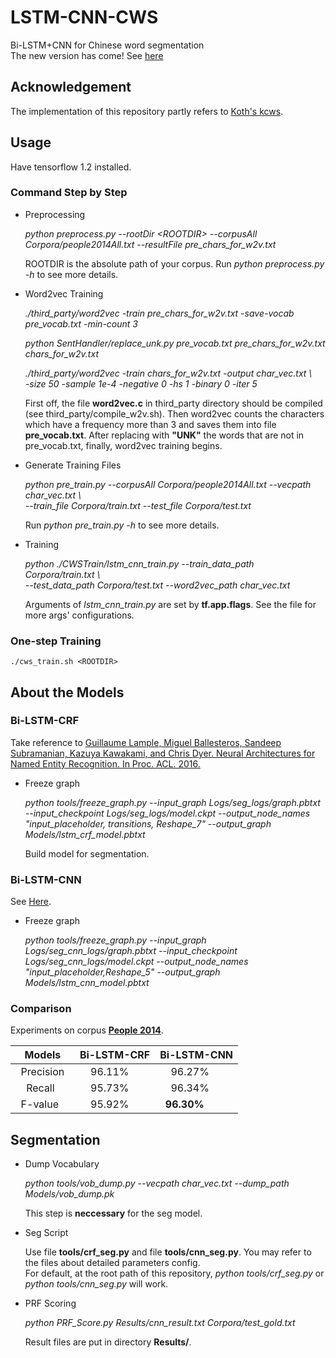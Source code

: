 # LSTM-CNN-CWS
Bi-LSTM+CNN for Chinese word segmentation<br>
The new version has come! See [here](https://github.com/MeteorYee/LSTM-CNN-CWS)

## Acknowledgement
The implementation of this repository partly refers to [Koth's kcws](https://github.com/koth/kcws).

## Usage
Have tensorflow 1.2 installed.
### Command Step by Step
* Preprocessing <br>
    
    *python preprocess.py --rootDir \<ROOTDIR> --corpusAll Corpora/people2014All.txt --resultFile pre_chars_for_w2v.txt*
    
    ROOTDIR is the absolute path of your corpus. Run *python preprocess.py -h* to see more details.
    
* Word2vec Training <br>
    
    *./third_party/word2vec -train pre_chars_for_w2v.txt -save-vocab pre_vocab.txt -min-count 3*
    
    *python SentHandler/replace_unk.py pre_vocab.txt pre_chars_for_w2v.txt chars_for_w2v.txt*
    
    *./third_party/word2vec -train chars_for_w2v.txt -output char_vec.txt \\<br>
    -size 50 -sample 1e-4 -negative 0 -hs 1 -binary 0 -iter 5*
    
    First off, the file **word2vec.c** in third_party directory should be compiled (see third_party/compile_w2v.sh). Then word2vec counts the characters which have a frequency more than 3 and saves them into file **pre_vocab.txt**. After replacing with **"UNK"** the words that are not in pre_vocab.txt, finally, word2vec training begins.
    
* Generate Training Files <br>
    
    *python pre_train.py --corpusAll Corpora/people2014All.txt --vecpath char_vec.txt \\<br>
    --train_file Corpora/train.txt --test_file Corpora/test.txt*
    
    Run *python pre_train.py -h* to see more details.
    
* Training <br>
    
    *python ./CWSTrain/lstm_cnn_train.py --train_data_path Corpora/train.txt \\<br>
    --test_data_path Corpora/test.txt --word2vec_path char_vec.txt*
    
    Arguments of *lstm_cnn_train.py* are set by **tf.app.flags**. See the file for more args' configurations.
    
### One-step Training
    
    ./cws_train.sh <ROOTDIR>
    
## About the Models
### Bi-LSTM-CRF
Take reference to [Guillaume Lample, Miguel Ballesteros, Sandeep Subramanian, Kazuya Kawakami, and Chris Dyer. Neural Architectures for Named Entity Recognition. In Proc. ACL. 2016.](http://www.aclweb.org/anthology/N16-1030)
* Freeze graph <br>

    *python tools/freeze_graph.py --input_graph Logs/seg_logs/graph.pbtxt --input_checkpoint Logs/seg_logs/model.ckpt --output_node_names "input_placeholder, transitions, Reshape_7" --output_graph Models/lstm_crf_model.pbtxt*

    Build model for segmentation.
### Bi-LSTM-CNN
See [Here](http://htmlpreview.github.io/?https://github.com/MeteorYee/LSTM-CNN-CWS/blob/master/Extra/Bi-LSTM_CNN.html).
* Freeze graph <br>

    *python tools/freeze_graph.py --input_graph Logs/seg_cnn_logs/graph.pbtxt --input_checkpoint Logs/seg_cnn_logs/model.ckpt --output_node_names "input_placeholder,Reshape_5" --output_graph Models/lstm_cnn_model.pbtxt*
    
### Comparison
Experiments on corpus [**People 2014**](http://www.all-terms.com/bbs/thread-7977-1-1.html).

|     Models    |  Bi-LSTM-CRF  |  Bi-LSTM-CNN  |
| ------------- | ------------- | ------------- |
|   Precision   |     96.11%    |     96.27%    |
|     Recall    |     95.73%    |     96.34%    |
|    F-value    |     95.92%    |     **96.30%**    |

## Segmentation
* Dump Vocabulary <br>

    *python tools/vob_dump.py --vecpath char_vec.txt --dump_path Models/vob_dump.pk* <br>

    This step is **neccessary** for the seg model.

* Seg Script <br>

    Use file **tools/crf_seg.py** and file **tools/cnn_seg.py**. You may refer to the files about detailed parameters config. <br>
    For default, at the root path of this repository, *python tools/crf_seg.py* or *python tools/cnn_seg.py* will work.
    
* PRF Scoring <br>
    
    *python PRF_Score.py Results/cnn_result.txt Corpora/test_gold.txt*
    
    Result files are put in directory **Results/**.
